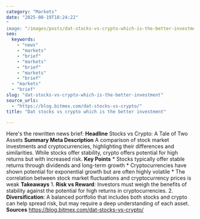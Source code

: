 ```yaml
---
category: "Markets"
date: "2025-08-19T18:24:22"
"
image: "/images/posts/dat-stocks-vs-crypto-which-is-the-better-investment.png"
seo:
  keywords:
    - "news"
    - "markets"
    - "brief"
    - "markets"
    - "brief"
    - "markets"
    - "brief"
  - "markets"
  - "brief"
slug: "dat-stocks-vs-crypto-which-is-the-better-investment"
source_urls:
  - "https://blog.bitmex.com/dat-stocks-vs-crypto/"
title: "Dat stocks vs crypto which is the better investment"

---
```


Here's the rewritten news brief:  **Headline** Stocks vs Crypto: A Tale of Two Assets  **Summary Meta Description** A comparison of stock market investments and cryptocurrencies, highlighting their differences and similarities. While stocks offer stability, crypto offers potential for high returns but with increased risk.  **Key Points**  * Stocks typically offer stable returns through dividends and long-term growth * Cryptocurrencies have shown potential for exponential growth but are often highly volatile * The correlation between stock market fluctuations and cryptocurrency prices is weak  **Takeaways**  1. **Risk vs Reward**: Investors must weigh the benefits of stability against the potential for high returns in cryptocurrencies. 2. **Diversification**: A balanced portfolio that includes both stocks and crypto can help spread risk, but may require a deep understanding of each asset.  **Sources** https://blog.bitmex.com/dat-stocks-vs-crypto/